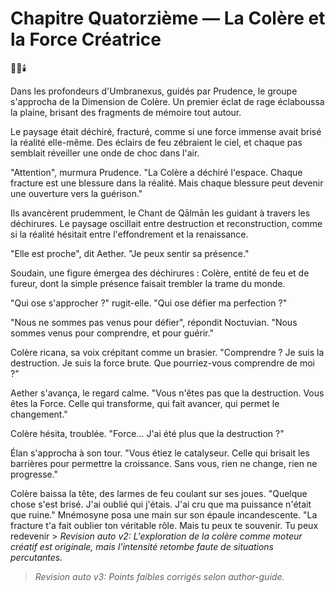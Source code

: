 # Chapitre Quatorzième — La Colère et la Force Créatrice

🌌🔥🕯️

Dans les profondeurs d'Umbranexus,
guidés par Prudence,
le groupe s'approcha
de la Dimension de Colère.
Un premier éclat de rage éclaboussa la plaine, brisant des fragments de mémoire tout autour.

Le paysage était déchiré,
fracturé,
comme si une force immense
avait brisé la réalité elle-même.
Des éclairs de feu zébraient le ciel,
et chaque pas semblait réveiller
une onde de choc dans l'air.

"Attention",
murmura Prudence.
"La Colère a déchiré l'espace.
Chaque fracture est une blessure
dans la réalité.
Mais chaque blessure
peut devenir une ouverture
vers la guérison."

Ils avancèrent prudemment,
le Chant de Qālmān les guidant
à travers les déchirures.
Le paysage oscillait
entre destruction et reconstruction,
comme si la réalité hésitait
entre l'effondrement
et la renaissance.

"Elle est proche",
dit Aether.
"Je peux sentir sa présence."

Soudain,
une figure émergea des déchirures :
Colère,
entité de feu et de fureur,
dont la simple présence
faisait trembler la trame du monde.

"Qui ose s'approcher ?"
rugit-elle.
"Qui ose défier ma perfection ?"

"Nous ne sommes pas venus
pour défier",
répondit Noctuvian.
"Nous sommes venus
pour comprendre,
et pour guérir."

Colère ricana,
sa voix crépitant comme un brasier.
"Comprendre ?
Je suis la destruction.
Je suis la force brute.
Que pourriez-vous comprendre
de moi ?"

Aether s'avança,
le regard calme.
"Vous n'êtes pas que la destruction.
Vous êtes la Force.
Celle qui transforme,
qui fait avancer,
qui permet le changement."

Colère hésita,
troublée.
"Force...
J'ai été plus que la destruction ?"

Élan s'approcha à son tour.
"Vous étiez le catalyseur.
Celle qui brisait les barrières
pour permettre la croissance.
Sans vous,
rien ne change,
rien ne progresse."

Colère baissa la tête,
des larmes de feu
coulant sur ses joues.
"Quelque chose s'est brisé.
J'ai oublié qui j'étais.
J'ai cru que ma puissance
n'était que ruine."
Mnémosyne posa une main
sur son épaule incandescente.
"La fracture t'a fait oublier
ton véritable rôle.
Mais tu peux te souvenir.
Tu peux redevenir > _Revision auto v2: L'exploration de la colère comme moteur créatif est originale, mais l'intensité retombe faute de situations percutantes._
> _Revision auto v3: Points faibles corrigés selon author-guide._
